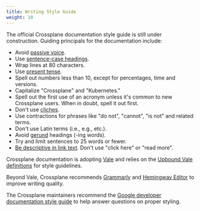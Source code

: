 ```yaml
---
title: Writing Style Guide
weight: 10
---
```


The official Crossplane documentation style guide is still under construction.
Guiding principals for the documentation include:
<!-- vale off -->
* Avoid [passive voice](https://www.grammarly.com/blog/passive-voice/).
* Use [sentence-case headings](https://apastyle.apa.org/style-grammar-guidelines/capitalization/sentence-case).
* Wrap lines at 80 characters.
* Use [present tense](https://www.grammarly.com/blog/simple-present/).
* Spell out numbers less than 10, except for percentages, time and versions.
* Capitalize "Crossplane" and "Kubernetes." 
* Spell out the first use of an acronym unless it's common to new Crossplane
  users. When in doubt, spell it out first. 
* Don't use [cliches](https://www.topcreativewritingcourses.com/blog/common-cliches-in-writing-and-how-to-avoid-them).
* Use contractions for phrases like "do not", "cannot", "is not" and related terms.
* Don't use Latin terms (i.e., e.g., etc.).
* Avoid [gerund](https://owl.purdue.edu/owl/general_writing/mechanics/gerunds_participles_and_infinitives/index.html) headings (-ing words).
* Try and limit sentences to 25 words or fewer.
* [Be descriptive in link text](https://usability.yale.edu/web-accessibility/articles/links#link-text). Don't use "click here" or "read more".
<!-- vale on -->

Crossplane documentation is adopting
[Vale](https://github.com/errata-ai/vale) and relies on the [Upbound Vale
definitions](https://github.com/upbound/vale) for style guidelines.

Beyond Vale, Crossplane recommends [Grammarly](https://www.grammarly.com/) and [Hemingway
Editor](https://hemingwayapp.com/) to improve writing quality.

The Crossplane maintainers recommend the [Google developer documentation style guide](https://developers.google.com/style) 
to help answer questions on proper styling. 
